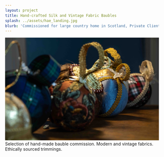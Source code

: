 ```yaml
---
layout: project
title: Hand-crafted Silk and Vintage Fabric Baubles
splash: ../assets/hae_landing.jpg
blurb: 'Commissioned for large country home in Scotland, Private Client.'
---
```

![Selection of hand-made bauble commission. Modern and vintage fabrics. Ethically sourced trimmings.](/assets/hae_landing.jpg) Selection of hand-made bauble commission. Modern and vintage fabrics. Ethically sourced trimmings.

